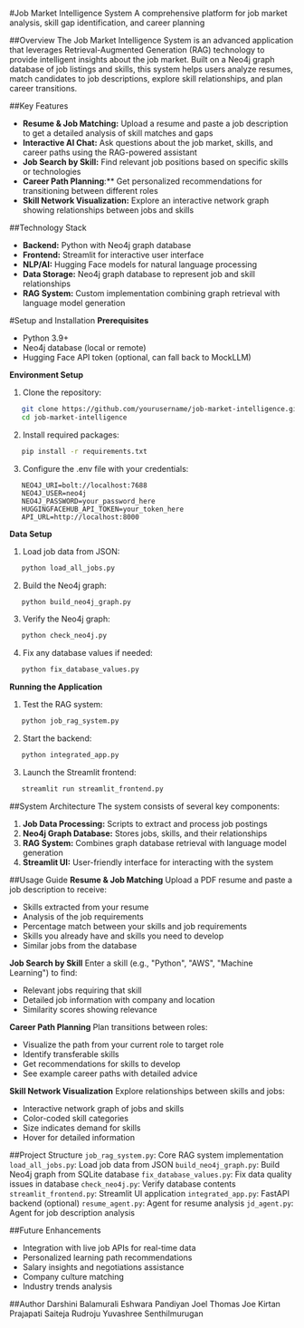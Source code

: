 #Job Market Intelligence System
A comprehensive platform for job market analysis, skill gap identification, and career planning

##Overview
The Job Market Intelligence System is an advanced application that leverages Retrieval-Augmented Generation (RAG) technology to provide intelligent insights about the job market. Built on a Neo4j graph database of job listings and skills, this system helps users analyze resumes, match candidates to job descriptions, explore skill relationships, and plan career transitions.

##Key Features
- **Resume & Job Matching:** Upload a resume and paste a job description to get a detailed analysis of skill matches and gaps
- **Interactive AI Chat:** Ask questions about the job market, skills, and career paths using the RAG-powered assistant
- **Job Search by Skill:** Find relevant job positions based on specific skills or technologies
- **Career Path Planning**:** Get personalized recommendations for transitioning between different roles
- **Skill Network Visualization:** Explore an interactive network graph showing relationships between jobs and skills

##Technology Stack
- **Backend:** Python with Neo4j graph database
- **Frontend:** Streamlit for interactive user interface
- **NLP/AI:** Hugging Face models for natural language processing
- **Data Storage:** Neo4j graph database to represent job and skill relationships
- **RAG System:** Custom implementation combining graph retrieval with language model generation

#Setup and Installation
**Prerequisites**
- Python 3.9+
- Neo4j database (local or remote)
- Hugging Face API token (optional, can fall back to MockLLM)

**Environment Setup**
1. Clone the repository:
```bash
   git clone https://github.com/yourusername/job-market-intelligence.git
   cd job-market-intelligence
```
2. Install required packages:
```bash
   pip install -r requirements.txt
```
3. Configure the .env file with your credentials:
```
   NEO4J_URI=bolt://localhost:7688
   NEO4J_USER=neo4j
   NEO4J_PASSWORD=your_password_here
   HUGGINGFACEHUB_API_TOKEN=your_token_here
   API_URL=http://localhost:8000
```

**Data Setup**
1. Load job data from JSON:
```bash
   python load_all_jobs.py
```
2. Build the Neo4j graph:
```bash
   python build_neo4j_graph.py
```
3. Verify the Neo4j graph:
```bash
   python check_neo4j.py
```
4. Fix any database values if needed:
```bash
   python fix_database_values.py
```

**Running the Application**
1. Test the RAG system:
```bash
   python job_rag_system.py
```
2. Start the backend:
```bash
   python integrated_app.py
```
3. Launch the Streamlit frontend:
```bash
   streamlit run streamlit_frontend.py
```
##System Architecture
The system consists of several key components:
1. **Job Data Processing:** Scripts to extract and process job postings
2. **Neo4j Graph Database:** Stores jobs, skills, and their relationships
3. **RAG System:** Combines graph database retrieval with language model generation
4. **Streamlit UI:** User-friendly interface for interacting with the system

##Usage Guide
**Resume & Job Matching**
Upload a PDF resume and paste a job description to receive:
- Skills extracted from your resume
- Analysis of the job requirements
- Percentage match between your skills and job requirements
- Skills you already have and skills you need to develop
- Similar jobs from the database

**Job Search by Skill**
Enter a skill (e.g., "Python", "AWS", "Machine Learning") to find:
- Relevant jobs requiring that skill
- Detailed job information with company and location
- Similarity scores showing relevance

**Career Path Planning**
Plan transitions between roles:
- Visualize the path from your current role to target role
- Identify transferable skills
- Get recommendations for skills to develop
- See example career paths with detailed advice

**Skill Network Visualization**
Explore relationships between skills and jobs:
- Interactive network graph of jobs and skills
- Color-coded skill categories
- Size indicates demand for skills
- Hover for detailed information

##Project Structure
`job_rag_system.py`: Core RAG system implementation
`load_all_jobs.py`: Load job data from JSON
`build_neo4j_graph.py`: Build Neo4j graph from SQLite database
`fix_database_values.py`: Fix data quality issues in database
`check_neo4j.py`: Verify database contents
`streamlit_frontend.py`: Streamlit UI application
`integrated_app.py`: FastAPI backend (optional)
`resume_agent.py`: Agent for resume analysis
`jd_agent.py`: Agent for job description analysis

##Future Enhancements
- Integration with live job APIs for real-time data
- Personalized learning path recommendations
- Salary insights and negotiations assistance
- Company culture matching
- Industry trends analysis

##Author
Darshini Balamurali
Eshwara Pandiyan
Joel Thomas Joe
Kirtan Prajapati
Saiteja Rudroju
Yuvashree Senthilmurugan
